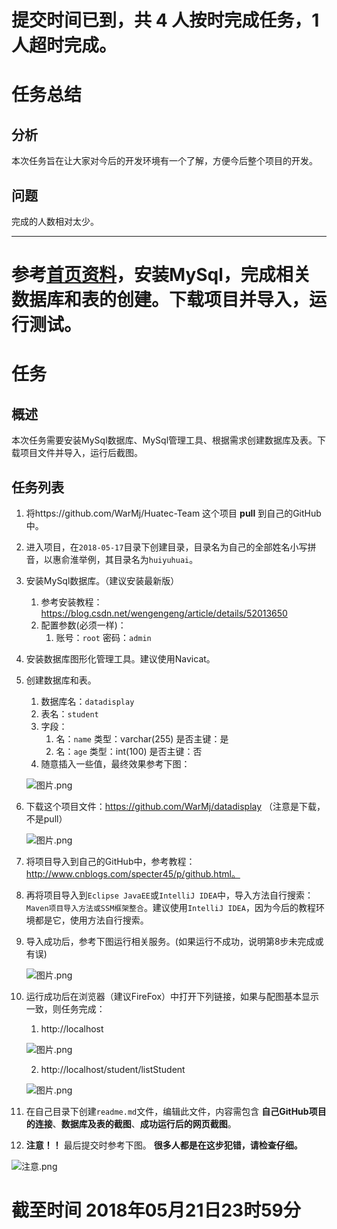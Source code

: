 # 提交时间已到，共 4 人按时完成任务，1人超时完成。
# 任务总结

## 分析
本次任务旨在让大家对今后的开发环境有一个了解，方便今后整个项目的开发。

## 问题
完成的人数相对太少。

---

# 参考[首页资料](https://github.com/WarMj/Huatec-Team)，安装MySql，完成相关数据库和表的创建。下载项目并导入，运行测试。
# 任务
## 概述
本次任务需要安装MySql数据库、MySql管理工具、根据需求创建数据库及表。下载项目文件并导入，运行后截图。
## 任务列表
1. 将https://github.com/WarMj/Huatec-Team 这个项目 **pull** 到自己的GitHub中。
2. 进入项目，在`2018-05-17`目录下创建目录，目录名为自己的全部姓名小写拼音，以惠俞淮举例，其目录名为`huiyuhuai`。
3. 安装MySql数据库。（建议安装最新版）
    
    1. 参考安装教程：https://blog.csdn.net/wengengeng/article/details/52013650
    2. 配置参数(必须一样)：
        1. 账号：`root` 密码：`admin`

4. 安装数据库图形化管理工具。建议使用Navicat。
5. 创建数据库和表。

    1. 数据库名：`datadisplay`
    2. 表名：`student`
    3. 字段：
        1. 名：`name` 类型：varchar(255) 是否主键：是
        2. 名：`age` 类型：int(100) 是否主键：否
    4. 随意插入一些值，最终效果参考下图：
    
    ![图片.png](https://upload-images.jianshu.io/upload_images/2864463-307543751705ba4b.png?imageMogr2/auto-orient/strip%7CimageView2/2/w/1240)
    
6. 下载这个项目文件：https://github.com/WarMj/datadisplay （注意是下载，不是pull）

    ![图片.png](https://upload-images.jianshu.io/upload_images/2864463-48db0383d782c270.png?imageMogr2/auto-orient/strip%7CimageView2/2/w/1240)

7. 将项目导入到自己的GitHub中，参考教程：http://www.cnblogs.com/specter45/p/github.html。

8. 再将项目导入到`Eclipse JavaEE`或`IntelliJ IDEA`中，导入方法自行搜索：`Maven项目导入方法或SSM框架整合`。建议使用`IntelliJ IDEA`，因为今后的教程环境都是它，使用方法自行搜索。

9. 导入成功后，参考下图运行相关服务。(如果运行不成功，说明第8步未完成或有误)

    ![图片.png](https://upload-images.jianshu.io/upload_images/2864463-9b3929bc2494c47b.png?imageMogr2/auto-orient/strip%7CimageView2/2/w/1240)

10. 运行成功后在浏览器（建议FireFox）中打开下列链接，如果与配图基本显示一致，则任务完成：

    1. http://localhost
    
    ![图片.png](https://upload-images.jianshu.io/upload_images/2864463-ab7dfd7458ac17c0.png?imageMogr2/auto-orient/strip%7CimageView2/2/w/1240)
    
    2. http://localhost/student/listStudent
   
    ![图片.png](https://upload-images.jianshu.io/upload_images/2864463-1e48af5a6269a22d.png?imageMogr2/auto-orient/strip%7CimageView2/2/w/1240)

11. 在自己目录下创建`readme.md`文件，编辑此文件，内容需包含 **自己GitHub项目的连接**、**数据库及表的截图**、**成功运行后的网页截图**。

10. **注意！！** 最后提交时参考下图。 **很多人都是在这步犯错，请检查仔细。**

![注意.png](https://upload-images.jianshu.io/upload_images/2864463-6f01a72f8d759c3a.png?imageMogr2/auto-orient/strip%7CimageView2/2/w/1240)

# 截至时间 2018年05月21日23时59分
